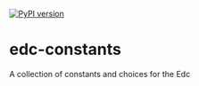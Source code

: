 [![PyPI version](https://badge.fury.io/py/edc-constants.svg)](http://badge.fury.io/py/edc-constants)
# edc-constants

A collection of constants and choices for the Edc
